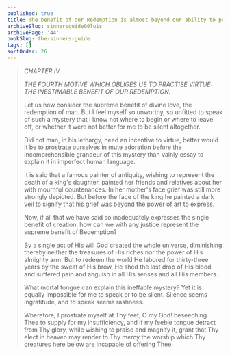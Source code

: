 ```yaml
---
published: true
title: The benefit of our Redemption is almost beyond our ability to praise
archiveSlug: sinnersguide00luis
archivePage: '44'
bookSlug: the-sinners-guide
tags: []
sortOrder: 26
---
```


> *CHAPTER IV.*
>
> *THE FOURTH MOTIVE WHICH OBLIGES US TO PRACTISE VIRTUE: THE INESTIMABLE BENEFIT OF OUR REDEMPTION.*
>
> Let us now consider the supreme benefit of divine love, the redemption of man. But I feel myself so unworthy, so unfitted to speak of such a mystery that I know not where to begin or where to leave off, or whether it were not better for me to be silent altogether.
>
> Did not man, in his lethargy, need an incentive to virtue, better would it be to prostrate ourselves in mute adoration before the incomprehensible grandeur of this mystery than vainly essay to explain it in imperfect human language.
>
> It is said that a famous painter of antiquity, wishing to represent the death of a king's daughter, painted her friends and relatives about her with mournful countenances. In her mother's face grief was still more strongly depicted. But before the face of the king he painted a dark veil to signify that his grief was beyond the power of art to express.
>
> Now, if all that we have said so inadequately expresses the single benefit of creation, how can we with any justice represent the supreme benefit of Bedemption?
>
> By a single act of His will God created the whole universe, diminishing thereby neither the treasures of His riches nor the power of His almighty arm. But to redeem the world He labored for thirty-three years by the sweat of His brow, He shed the last drop of His blood, and suffered pain and anguish in all His senses and all His members.
>
> What mortal tongue can explain this ineffable mystery? Yet it is equally impossible for me to speak or to be silent. Silence seems ingratitude, and to speak seems rashness.
>
> Wherefore, I prostrate myself at Thy feet, O my God! beseeching Thee to supply for my insufficiency, and if my feeble tongue detract from Thy glory, while wishing to praise and magnify it, grant that Thy elect in heaven may render to Thy mercy the worship which Thy creatures here below are incapable of offering Thee.
